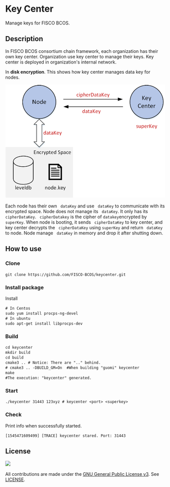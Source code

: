 # Key Center

Manage keys for FISCO BCOS.

## Description

In FISCO BCOS consortium chain framework, each organization has their own key center. Organization use key center to manage their keys. Key center is deployed in organization's internal network.  

In **disk encryption**. This shows how key center manages data key for nodes. 

![](docs/imgs/framework.png)

Each node has their own ``` dataKey``` and use ``` dataKey``` to communicate with its encrypted space. Node does not manage its ``` dataKey```. It only has its ``` cipherDataKey```. ``` cipherDatakey``` is the cipher of ``` datakey ```encrypted by ``` superKey```.  When node is booting, it sends ``` cipherDataKey``` to key center, and key center decrypts the ``` cipherDataKey```  using ``` superKey ``` and return ``` dataKey``` to node. Node manage ``` dataKey``` in memory and drop it after shutting down.

## How to use

### Clone

``` shell
git clone https://github.com/FISCO-BCOS/keycenter.git
```

### Install package

Install

``` shell
# In Centos
sudo yum install procps-ng-devel
# In ubuntu
sudo apt-get install libprocps-dev
```

### Build

``` shell
cd keycenter
mkdir build
cd build
cmake3 .. # Notice: There are ".." behind. 
# cmake3 .. -DBUILD_GM=On  #When building "guomi" keycenter
make
#The execution: "keycenter" generated.
```

### Start

``` shell
./keycenter 31443 123xyz # keycenter <port> <superkey>
```

### Check

Print info when successfully started.

``` log
[1545471609499] [TRACE] keycenter stared. Port: 31443
```

## License

![](https://img.shields.io/github/license/FISCO-BCOS/keycenter.svg)

All contributions are made under the [GNU General Public License v3](https://www.gnu.org/licenses/gpl-3.0.en.html). See [LICENSE](LICENSE).
